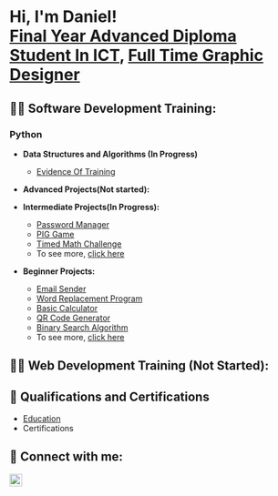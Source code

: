 <h1>Hi, I'm Daniel! <br/><a href="https://www.linkedin.com/in/daniel-marais-565494208">Final Year Advanced Diploma Student In ICT</a>, <a href="https://www.linkedin.com/in/daniel-marais-565494208">Full Time Graphic Designer</a></h1>

<h2>👨‍💻 Software Development Training:</h2>

<h3>Python</h3>

- <b>Data Structures and Algorithms (In Progress)</b>
  - [Evidence Of Training](https://github.com/ItchiSushi/Data-Structures-and-Algorithms-Python)

- <b>Advanced Projects(Not started):</b>

- <b>Intermediate Projects(In Progress):</b>
  - [Password Manager](https://github.com/ItchiSushi/IntermediateProjects/tree/main/Password%20Manager)
  - [PIG Game](https://github.com/ItchiSushi/IntermediateProjects/tree/main/PIG%20Game)
  - [Timed Math Challenge](https://github.com/ItchiSushi/IntermediateProjects/tree/main/Timed%20Math%20Challenged)
  - To see more, [click here](https://github.com/ItchiSushi/IntermediateProjects)
- <b>Beginner Projects:</b>
  - [Email Sender](https://github.com/ItchiSushi/BeginnerProjects/tree/main/Email%20Sender)
  - [Word Replacement Program](https://github.com/ItchiSushi/BeginnerProjects/tree/main/Word%20Replacement%20Program)
  - [Basic Calculator](https://github.com/ItchiSushi/BeginnerProjects/tree/main/Basic%20Calculator)
  - [QR Code Generator](https://github.com/ItchiSushi/BeginnerProjects/tree/main/QR%20Code%20Generator)
  - [Binary Search Algorithm](https://github.com/ItchiSushi/BeginnerProjects/tree/main/Binary%20Search%20Algorithm)
  - To see more, [click here](https://github.com/ItchiSushi/BeginnerProjects)

<h2>👨‍💻 Web Development Training (Not Started):</h2> 

<h2>📜 Qualifications and Certifications</h2>

  - [Education](https://github.com/ItchiSushi/Education-and-Certifications/tree/main/Education)</b>
  - Certifications
    
<h2> 🤳 Connect with me:</h2>

[<img align="left" alt="JoshMadakor | LinkedIn" width="22px" src="https://cdn.jsdelivr.net/npm/simple-icons@v3/icons/linkedin.svg" />][linkedin]


[linkedin]: https://www.linkedin.com/in/daniel-marais-oct/
